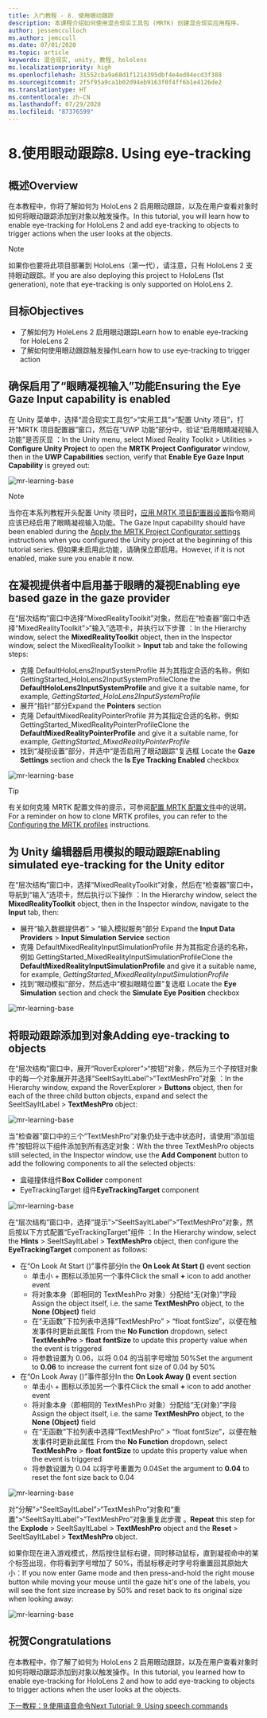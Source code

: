 ```yaml
---
title: 入门教程 - 8. 使用眼动跟踪
description: 本课程介绍如何使用混合现实工具包 (MRTK) 创建混合现实应用程序。
author: jessemcculloch
ms.author: jemccull
ms.date: 07/01/2020
ms.topic: article
keywords: 混合现实, unity, 教程, hololens
ms.localizationpriority: high
ms.openlocfilehash: 31552cba9a68d1f1214395dbf4e4ed84ecd3f388
ms.sourcegitcommit: 2f5f95a9ca1b02d94eb9163f0f4ff6b1e4126de2
ms.translationtype: HT
ms.contentlocale: zh-CN
ms.lasthandoff: 07/29/2020
ms.locfileid: "87376599"
---
```

# <a name="8-using-eye-tracking"></a><span data-ttu-id="432eb-105">8.使用眼动跟踪</span><span class="sxs-lookup"><span data-stu-id="432eb-105">8. Using eye-tracking</span></span>

## <a name="overview"></a><span data-ttu-id="432eb-106">概述</span><span class="sxs-lookup"><span data-stu-id="432eb-106">Overview</span></span>

<span data-ttu-id="432eb-107">在本教程中，你将了解如何为 HoloLens 2 启用眼动跟踪，以及在用户查看对象时如何将眼动跟踪添加到对象以触发操作。</span><span class="sxs-lookup"><span data-stu-id="432eb-107">In this tutorial, you will learn how to enable eye-tracking for HoloLens 2 and add eye-tracking to objects to trigger actions when the user looks at the objects.</span></span>

> [!NOTE]
> <span data-ttu-id="432eb-108">如果你也要将此项目部署到 HoloLens（第一代），请注意，只有 HoloLens 2 支持眼动跟踪。</span><span class="sxs-lookup"><span data-stu-id="432eb-108">If you are also deploying this project to HoloLens (1st generation), note that eye-tracking is only supported on HoloLens 2.</span></span>

## <a name="objectives"></a><span data-ttu-id="432eb-109">目标</span><span class="sxs-lookup"><span data-stu-id="432eb-109">Objectives</span></span>

* <span data-ttu-id="432eb-110">了解如何为 HoleLens 2 启用眼动跟踪</span><span class="sxs-lookup"><span data-stu-id="432eb-110">Learn how to enable eye-tracking for HoleLens 2</span></span>
* <span data-ttu-id="432eb-111">了解如何使用眼动跟踪触发操作</span><span class="sxs-lookup"><span data-stu-id="432eb-111">Learn how to use eye-tracking to trigger action</span></span>

## <a name="ensuring-the-eye-gaze-input-capability-is-enabled"></a><span data-ttu-id="432eb-112">确保启用了“眼睛凝视输入”功能</span><span class="sxs-lookup"><span data-stu-id="432eb-112">Ensuring the Eye Gaze Input capability is enabled</span></span>

<span data-ttu-id="432eb-113">在 Unity 菜单中，选择“混合现实工具包”>“实用工具”>“配置 Unity 项目”，打开“MRTK 项目配置器”窗口，然后在“UWP 功能”部分中，验证“启用眼睛凝视输入功能”是否灰显   ：</span><span class="sxs-lookup"><span data-stu-id="432eb-113">In the Unity menu, select Mixed Reality Toolkit > Utilities > **Configure Unity Project** to open the **MRTK Project Configurator** window, then in the **UWP Capabilities** section, verify that **Enable Eye Gaze Input Capability** is greyed out:</span></span>

![mr-learning-base](images/mr-learning-base/base-08-section1-step1-1.png)

> [!NOTE]
> <span data-ttu-id="432eb-115">当你在本系列教程开头配置 Unity 项目时，[应用 MRTK 项目配置器设置](mr-learning-base-02.md#1-apply-the-mrtk-project-configurator-settings)指令期间应该已经启用了眼睛凝视输入功能。</span><span class="sxs-lookup"><span data-stu-id="432eb-115">The Gaze Input capability should have been enabled during the [Apply the MRTK Project Configurator settings](mr-learning-base-02.md#1-apply-the-mrtk-project-configurator-settings) instructions when you configured the Unity project at the beginning of this tutorial series.</span></span> <span data-ttu-id="432eb-116">但如果未启用此功能，请确保立即启用。</span><span class="sxs-lookup"><span data-stu-id="432eb-116">However, if it is not enabled, make sure you enable it now.</span></span>

## <a name="enabling-eye-based-gaze-in-the-gaze-provider"></a><span data-ttu-id="432eb-117">在凝视提供者中启用基于眼睛的凝视</span><span class="sxs-lookup"><span data-stu-id="432eb-117">Enabling eye based gaze in the gaze provider</span></span>

<span data-ttu-id="432eb-118">在“层次结构”窗口中选择“MixedRealityToolkit”对象，然后在“检查器”窗口中选择“MixedRealityToolkit”>“输入”选项卡，并执行以下步骤 ：</span><span class="sxs-lookup"><span data-stu-id="432eb-118">In the Hierarchy window, select the **MixedRealityToolkit** object, then in the Inspector window, select the MixedRealityToolkit > **Input** tab and take the following steps:</span></span>

* <span data-ttu-id="432eb-119">克隆 DefaultHoloLens2InputSystemProfile 并为其指定合适的名称，例如 GettingStarted_HoloLens2InputSystemProfile</span><span class="sxs-lookup"><span data-stu-id="432eb-119">Clone the **DefaultHoloLens2InputSystemProfile** and give it a suitable name, for example, _GettingStarted_HoloLens2InputSystemProfile_</span></span>
* <span data-ttu-id="432eb-120">展开“指针”部分</span><span class="sxs-lookup"><span data-stu-id="432eb-120">Expand the **Pointers** section</span></span>
* <span data-ttu-id="432eb-121">克隆 DefaultMixedRealityPointerProfile 并为其指定合适的名称，例如 GettingStarted_MixedRealityPointerProfile</span><span class="sxs-lookup"><span data-stu-id="432eb-121">Clone the **DefaultMixedRealityPointerProfile** and give it a suitable name, for example, _GettingStarted_MixedRealityPointerProfile_</span></span>
* <span data-ttu-id="432eb-122">找到“凝视设置”部分，并选中“是否启用了眼动跟踪”复选框 </span><span class="sxs-lookup"><span data-stu-id="432eb-122">Locate the **Gaze Settings** section and check the **Is Eye Tracking Enabled** checkbox</span></span>

![mr-learning-base](images/mr-learning-base/base-08-section2-step1-1.png)

> [!TIP]
> <span data-ttu-id="432eb-124">有关如何克隆 MRTK 配置文件的提示，可参阅[配置 MRTK 配置文件](mr-learning-base-03.md)中的说明。</span><span class="sxs-lookup"><span data-stu-id="432eb-124">For a reminder on how to clone MRTK profiles, you can refer to the [Configuring the MRTK profiles](mr-learning-base-03.md) instructions.</span></span>

## <a name="enabling-simulated-eye-tracking-for-the-unity-editor"></a><span data-ttu-id="432eb-125">为 Unity 编辑器启用模拟的眼动跟踪</span><span class="sxs-lookup"><span data-stu-id="432eb-125">Enabling simulated eye-tracking for the Unity editor</span></span>

<span data-ttu-id="432eb-126">在“层次结构”窗口中，选择“MixedRealityToolkit”对象，然后在“检查器”窗口中，导航到“输入”选项卡，然后执行以下操作 ：</span><span class="sxs-lookup"><span data-stu-id="432eb-126">In the Hierarchy window, select the **MixedRealityToolkit** object, then in the Inspector window, navigate to the **Input** tab, then:</span></span>

* <span data-ttu-id="432eb-127">展开“输入数据提供者” > “输入模拟服务”部分 </span><span class="sxs-lookup"><span data-stu-id="432eb-127">Expand the **Input Data Providers** > **Input Simulation Service** section</span></span>
* <span data-ttu-id="432eb-128">克隆 DefaultMixedRealityInputSimulationProfile 并为其指定合适的名称，例如 GettingStarted_MixedRealityInputSimulationProfile</span><span class="sxs-lookup"><span data-stu-id="432eb-128">Clone the **DefaultMixedRealityInputSimulationProfile** and give it a suitable name, for example, _GettingStarted_MixedRealityInputSimulationProfile_</span></span>
* <span data-ttu-id="432eb-129">找到“眼动模拟”部分，然后选中“模拟眼睛位置”复选框 </span><span class="sxs-lookup"><span data-stu-id="432eb-129">Locate the **Eye Simulation** section and check the **Simulate Eye Position** checkbox</span></span>

![mr-learning-base](images/mr-learning-base/base-08-section3-step1-1.png)

## <a name="adding-eye-tracking-to-objects"></a><span data-ttu-id="432eb-131">将眼动跟踪添加到对象</span><span class="sxs-lookup"><span data-stu-id="432eb-131">Adding eye-tracking to objects</span></span>

<span data-ttu-id="432eb-132">在“层次结构”窗口中，展开“RoverExplorer”>“按钮”对象，然后为三个子按钮对象中的每一个对象展开并选择“SeeItSayItLabel”>“TextMeshPro”对象 ：</span><span class="sxs-lookup"><span data-stu-id="432eb-132">In the Hierarchy window, expand the RoverExplorer > **Buttons** object, then for each of the three child button objects, expand and select the SeeItSayItLabel > **TextMeshPro** object:</span></span>

![mr-learning-base](images/mr-learning-base/base-08-section4-step1-1.png)

<span data-ttu-id="432eb-134">当“检查器”窗口中的三个“TextMeshPro”对象仍处于选中状态时，请使用“添加组件”按钮将以下组件添加到所有选定对象：</span><span class="sxs-lookup"><span data-stu-id="432eb-134">With the three TextMeshPro objects still selected, in the Inspector window, use the **Add Component** button to add the following components to all the selected objects:</span></span>

* <span data-ttu-id="432eb-135">盒碰撞体组件</span><span class="sxs-lookup"><span data-stu-id="432eb-135">**Box Collider** component</span></span>
* <span data-ttu-id="432eb-136">EyeTrackingTarget 组件</span><span class="sxs-lookup"><span data-stu-id="432eb-136">**EyeTrackingTarget** component</span></span>

![mr-learning-base](images/mr-learning-base/base-08-section4-step1-2.png)

<span data-ttu-id="432eb-138">在“层次结构”窗口中，选择“提示”>“SeeItSayItLabel”>“TextMeshPro”对象，然后按以下方式配置“EyeTrackingTarget”组件  ：</span><span class="sxs-lookup"><span data-stu-id="432eb-138">In the Hierarchy window, select the **Hints** > SeeItSayItLabel > **TextMeshPro** object, then configure the **EyeTrackingTarget** component as follows:</span></span>

* <span data-ttu-id="432eb-139">在“On Look At Start ()”事件部分</span><span class="sxs-lookup"><span data-stu-id="432eb-139">In the **On Look At Start ()** event section</span></span>
  * <span data-ttu-id="432eb-140">单击小 + 图标以添加另一个事件</span><span class="sxs-lookup"><span data-stu-id="432eb-140">Click the small **+** icon to add another event</span></span>
  * <span data-ttu-id="432eb-141">将对象本身（即相同的 TextMeshPro 对象）分配给“无(对象)”字段 </span><span class="sxs-lookup"><span data-stu-id="432eb-141">Assign the object itself, i.e. the same **TextMeshPro** object, to the **None (Object)** field</span></span>
  * <span data-ttu-id="432eb-142">在“无函数”下拉列表中选择“TextMeshPro” > “float fontSize”，以便在触发事件时更新此属性  </span><span class="sxs-lookup"><span data-stu-id="432eb-142">From the **No Function** dropdown, select **TextMeshPro** > **float fontSize** to update this property value when the event is triggered</span></span>
  * <span data-ttu-id="432eb-143">将参数设置为 0.06，以将 0.04 的当前字号增加 50%</span><span class="sxs-lookup"><span data-stu-id="432eb-143">Set the argument to **0.06** to increase the current font size of 0.04 by 50%</span></span>
* <span data-ttu-id="432eb-144">在“On Look Away ()”事件部分</span><span class="sxs-lookup"><span data-stu-id="432eb-144">In the **On Look Away ()** event section</span></span>
  * <span data-ttu-id="432eb-145">单击小 + 图标以添加另一个事件</span><span class="sxs-lookup"><span data-stu-id="432eb-145">Click the small **+** icon to add another event</span></span>
  * <span data-ttu-id="432eb-146">将对象本身（即相同的 TextMeshPro 对象）分配给“无(对象)”字段 </span><span class="sxs-lookup"><span data-stu-id="432eb-146">Assign the object itself, i.e. the same **TextMeshPro** object, to the **None (Object)** field</span></span>
  * <span data-ttu-id="432eb-147">在“无函数”下拉列表中选择“TextMeshPro” > “float fontSize”，以便在触发事件时更新此属性  </span><span class="sxs-lookup"><span data-stu-id="432eb-147">From the **No Function** dropdown, select **TextMeshPro** > **float fontSize** to update this property value when the event is triggered</span></span>
  * <span data-ttu-id="432eb-148">将参数设置为 0.04 以将字号重置为 0.04</span><span class="sxs-lookup"><span data-stu-id="432eb-148">Set the argument to **0.04** to reset the font size back to 0.04</span></span>

![mr-learning-base](images/mr-learning-base/base-08-section4-step1-3.png)

<span data-ttu-id="432eb-150">对“分解”>“SeeItSayItLabel”>“TextMeshPro”对象和“重置”>“SeeItSayItLabel”>“TextMeshPro”对象重复此步骤    。</span><span class="sxs-lookup"><span data-stu-id="432eb-150">**Repeat** this step for the **Explode** > SeeItSayItLabel > **TextMeshPro** object and the **Reset** > SeeItSayItLabel > **TextMeshPro** object.</span></span>

<span data-ttu-id="432eb-151">如果你现在进入游戏模式，然后按住鼠标右键，同时移动鼠标，直到凝视命中的某个标签出现，你将看到字号增加了 50%，而鼠标移走时字号将重置回其原始大小：</span><span class="sxs-lookup"><span data-stu-id="432eb-151">If you now enter Game mode and then press-and-hold the right mouse button while moving your mouse until the gaze hit's one of the labels, you will see the font size increase by 50% and reset back to its original size when looking away:</span></span>

![mr-learning-base](images/mr-learning-base/base-08-section4-step1-4.png)

## <a name="congratulations"></a><span data-ttu-id="432eb-153">祝贺</span><span class="sxs-lookup"><span data-stu-id="432eb-153">Congratulations</span></span>

<span data-ttu-id="432eb-154">在本教程中，你了解了如何为 HoloLens 2 启用眼动跟踪，以及在用户查看对象时如何将眼动跟踪添加到对象以触发操作。</span><span class="sxs-lookup"><span data-stu-id="432eb-154">In this tutorial, you learned how to enable eye-tracking for HoloLens 2 and how to add eye-tracking to objects to trigger actions when the user looks at the objects.</span></span>

[<span data-ttu-id="432eb-155">下一教程：9.使用语音命令</span><span class="sxs-lookup"><span data-stu-id="432eb-155">Next Tutorial: 9. Using speech commands</span></span>](mr-learning-base-09.md)